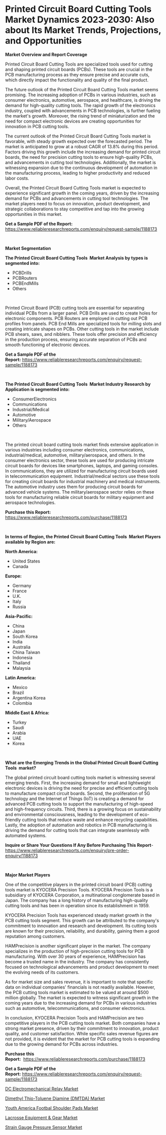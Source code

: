 <p><h1>Printed Circuit Board Cutting Tools  Market Dynamics 2023-2030: Also about Its Market Trends, Projections, and Opportunities</h1></p><p><strong>Market Overview and Report Coverage</strong></p>
<p><p>Printed Circuit Board Cutting Tools are specialized tools used for cutting and shaping printed circuit boards (PCBs). These tools are crucial in the PCB manufacturing process as they ensure precise and accurate cuts, which directly impact the functionality and quality of the final product.</p><p>The future outlook of the Printed Circuit Board Cutting Tools market seems promising. The increasing adoption of PCBs in various industries, such as consumer electronics, automotive, aerospace, and healthcare, is driving the demand for high-quality cutting tools. The rapid growth of the electronics industry, coupled with advancements in PCB technologies, is further fueling the market's growth. Moreover, the rising trend of miniaturization and the need for compact electronic devices are creating opportunities for innovation in PCB cutting tools.</p><p>The current outlook of the Printed Circuit Board Cutting Tools market is favorable, with steady growth expected over the forecasted period. The market is anticipated to grow at a robust CAGR of 13.8% during this period. Factors driving this growth include the increasing demand for printed circuit boards, the need for precision cutting tools to ensure high-quality PCBs, and advancements in cutting tool technologies. Additionally, the market is witnessing expansion due to the continuous development of automation in the manufacturing process, leading to higher productivity and reduced labor costs.</p><p>Overall, the Printed Circuit Board Cutting Tools market is expected to experience significant growth in the coming years, driven by the increasing demand for PCBs and advancements in cutting tool technologies. The market players need to focus on innovation, product development, and strategic collaborations to stay competitive and tap into the growing opportunities in this market.</p></p>
<p><strong>Get a Sample PDF of the Report:</strong> <a href="https://www.reliableresearchreports.com/enquiry/request-sample/1188173">https://www.reliableresearchreports.com/enquiry/request-sample/1188173</a></p>
<p>&nbsp;</p>
<p><strong>Market Segmentation</strong></p>
<p><strong>The Printed Circuit Board Cutting Tools  Market Analysis by types is segmented into:</strong></p>
<p><ul><li>PCBDrills</li><li>PCBRouters</li><li>PCBEndMills</li><li>Others</li></ul></p>
<p>&nbsp;</p>
<p><p>Printed Circuit Board (PCB) cutting tools are essential for separating individual PCBs from a larger panel. PCB Drills are used to create holes for electronic components. PCB Routers are employed in cutting out PCB profiles from panels. PCB End Mills are specialized tools for milling slots and creating intricate shapes on PCBs. Other cutting tools in the market include PCB shears, saws, and nibblers. These tools offer precision and efficiency in the production process, ensuring accurate separation of PCBs and smooth functioning of electronic devices.</p></p>
<p><strong>Get a Sample PDF of the Report:</strong>&nbsp;<a href="https://www.reliableresearchreports.com/enquiry/request-sample/1188173">https://www.reliableresearchreports.com/enquiry/request-sample/1188173</a></p>
<p>&nbsp;</p>
<p><strong>The Printed Circuit Board Cutting Tools  Market Industry Research by Application is segmented into:</strong></p>
<p><ul><li>ConsumerElectronics</li><li>Communications</li><li>Industrial/Medical</li><li>Automotive</li><li>Military/Aerospace</li><li>Others</li></ul></p>
<p>&nbsp;</p>
<p><p>The printed circuit board cutting tools market finds extensive application in various industries including consumer electronics, communications, industrial/medical, automotive, military/aerospace, and others. In the consumer electronics sector, these tools are used for producing intricate circuit boards for devices like smartphones, laptops, and gaming consoles. In communications, they are utilized for manufacturing circuit boards used in telecommunication equipment. Industrial/medical sectors use these tools for creating circuit boards for industrial machinery and medical instruments. The automotive industry uses them for producing circuit boards for advanced vehicle systems. The military/aerospace sector relies on these tools for manufacturing reliable circuit boards for military equipment and aerospace technologies.</p></p>
<p><strong>Purchase this Report:</strong>&nbsp; <a href="https://www.reliableresearchreports.com/purchase/1188173">https://www.reliableresearchreports.com/purchase/1188173</a></p>
<p>&nbsp;</p>
<p><strong>In terms of Region, the Printed Circuit Board Cutting Tools  Market Players available by Region are:</strong></p>
<p>
    <p> <strong> North America: </strong>
        <ul>
            <li>United States</li>
            <li>Canada</li>
        </ul>
        </p> 
    <p> <strong> Europe: </strong>
        <ul>
            <li>Germany</li>
            <li>France</li>
            <li>U.K.</li>
            <li>Italy</li>
            <li>Russia</li>
        </ul>
        </p> 
    <p> <strong> Asia-Pacific: </strong>
        <ul>
            <li>China</li>
            <li>Japan</li>
            <li>South Korea</li>
            <li>India</li>
            <li>Australia</li>
            <li>China Taiwan</li>
            <li>Indonesia</li>
            <li>Thailand</li>
            <li>Malaysia</li>
        </ul>
        </p> 
    <p> <strong> Latin America: </strong>
        <ul>
            <li>Mexico</li>
            <li>Brazil</li>
            <li>Argentina Korea</li>
            <li>Colombia</li>
        </ul>
        </p> 
    <p> <strong> Middle East & Africa: </strong>
        <ul>
            <li>Turkey</li>
            <li>Saudi</li>
            <li>Arabia</li>
            <li>UAE</li>
            <li>Korea</li>
        </ul>
    </p>
    </p>
<p>&nbsp;</p>
<p><strong>What are the Emerging Trends in the Global Printed Circuit Board Cutting Tools  market?</strong></p>
<p><p>The global printed circuit board cutting tools market is witnessing several emerging trends. First, the increasing demand for small and lightweight electronic devices is driving the need for precise and efficient cutting tools to manufacture compact circuit boards. Second, the proliferation of 5G technology and the Internet of Things (IoT) is creating a demand for advanced PCB cutting tools to support the manufacturing of high-speed and high-frequency circuits. Third, there is a growing focus on sustainability and environmental consciousness, leading to the development of eco-friendly cutting tools that reduce waste and enhance recycling capabilities. Lastly, the adoption of automation and robotics in PCB manufacturing is driving the demand for cutting tools that can integrate seamlessly with automated systems.</p></p>
<p><strong>Inquire or Share Your Questions If Any Before Purchasing This Report</strong>- <a href="https://www.reliableresearchreports.com/enquiry/pre-order-enquiry/1188173">https://www.reliableresearchreports.com/enquiry/pre-order-enquiry/1188173</a></p>
<p>&nbsp;</p>
<p><strong>Major Market Players</strong></p>
<p><p>One of the competitive players in the printed circuit board (PCB) cutting tools market is KYOCERA Precision Tools. KYOCERA Precision Tools is a subsidiary of KYOCERA Corporation, a multinational conglomerate based in Japan. The company has a long history of manufacturing high-quality cutting tools and has been in operation since its establishment in 1959.</p><p>KYOCERA Precision Tools has experienced steady market growth in the PCB cutting tools segment. This growth can be attributed to the company's commitment to innovation and research and development. Its cutting tools are known for their precision, reliability, and durability, gaining them a good reputation among customers.</p><p>HAMPrecision is another significant player in the market. The company specializes in the production of high-precision cutting tools for PCB manufacturing. With over 30 years of experience, HAMPrecision has become a trusted name in the industry. The company has consistently focused on technological advancements and product development to meet the evolving needs of its customers.</p><p>As for market size and sales revenue, it is important to note that specific data on individual companies' financials is not readily available. However, the PCB cutting tools market is estimated to be valued at around $500 million globally. The market is expected to witness significant growth in the coming years due to the increasing demand for PCBs in various industries such as automotive, telecommunications, and consumer electronics.</p><p>In conclusion, KYOCERA Precision Tools and HAMPrecision are two competitive players in the PCB cutting tools market. Both companies have a strong market presence, driven by their commitment to innovation, product quality, and customer satisfaction. While specific sales revenue figures are not provided, it is evident that the market for PCB cutting tools is expanding due to the growing demand for PCBs across industries.</p></p>
<p><strong>Purchase this Report:</strong>&nbsp;&nbsp;<a href="https://www.reliableresearchreports.com/purchase/1188173">https://www.reliableresearchreports.com/purchase/1188173</a></p>
<p></p>
<p><strong>Get a Sample PDF of the Report:</strong>&nbsp;<a href="https://www.reliableresearchreports.com/enquiry/request-sample/1188173">https://www.reliableresearchreports.com/enquiry/request-sample/1188173</a></p>
<p><p><a href="https://www.linkedin.com/pulse/dc-electromechanical-relay-market-challenges-opportunities-rbh7e/">DC Electromechanical Relay Market</a></p><p><a href="https://medium.com/@royalhoeger626/dimethyl-thio-toluene-diamine-dmtda-market-size-and-market-trends-complete-industry-overview-f1d14877ac73">Dimethyl Thio-Toluene Diamine (DMTDA) Market</a></p><p><a href="https://github.com/RickHolmes3/Market-Research-Report-List-1/blob/main/youth-america-footbal-shoulder-pads-market.md">Youth America Footbal Shoulder Pads Market</a></p><p><a href="https://github.com/CliffMedina6/Market-Research-Report-List-1/blob/main/lacrosse-equipment-gear-market.md">Lacrosse Equipment & Gear Market</a></p><p><a href="https://www.linkedin.com/pulse/strain-gauge-pressure-sensor-market-research-report-unlocks-o1aie/">Strain Gauge Pressure Sensor Market</a></p></p>
